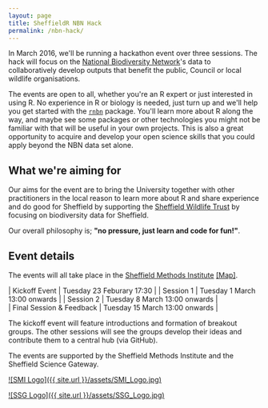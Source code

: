 ```yaml
---
layout: page
title: SheffieldR NBN Hack
permalink: /nbn-hack/
---
```

In March 2016, we'll be running a hackathon event over three sessions. The hack will focus on the [National Biodiversity Network](http://www.nbn.org.uk)'s data to collaboratively develop outputs that benefit the public, Council or local wildlife organisations.

The events are open to all, whether you're an R expert or just interested in using R. No experience in R or biology is needed, just turn up and we'll help you get started with the [`rnbn`](https://cran.r-project.org/web/packages/rnbn/index.html) package. You'll learn more about R along the way, and maybe see some packages or other technologies you might not be familiar with that will be useful in your own projects. This is also a great opportunity to acquire and develop your open science skills that you could apply beyond the NBN data set alone.

## What we're aiming for

Our aims for the event are to bring the University together with other practitioners in the local reason to learn more about R and share experience and do good for Sheffield by supporting the [Sheffield Wildlife Trust](http://www.wildsheffield.com) by focusing on biodiversity data for Sheffield.

Our overall philosophy is; **"no pressure, just learn and code for fun!"**.

## Event details

The events will all take place in the [Sheffield Methods Institute](https://www.sheffield.ac.uk/smi) [\[Map\]](https://www.google.co.uk/maps/place/53°22'52.0%22N+1°28'54.2%22W/@53.381103,-1.48173,18z/data=!4m2!3m1!1s0x0:0x0). 

|   Kickoff Event  | Tuesday 23 Feburary 17:30              |
|   Session 1       | Tuesday 1 March 13:00  onwards     |
|   Session 2       | Tuesday 8 March 13:00  onwards     |  
|   Final Session & Feedback   | Tuesday 15 March 13:00 onwards    | 

The kickoff event will feature introductions and formation of breakout groups. The other sessions will see the groups develop their ideas and contribute them to a central hub (via GitHub).

The events are supported by the Sheffield Methods Institute and the Sheffield Science Gateway.

[![SMI Logo]({{ site.url }}/assets/SMI_Logo.jpg)](https://www.sheffield.ac.uk/smi/smi) 

[![SSG Logo]({{ site.url }}/assets/SSG_Logo.jpg)](http://ssg.sheffield.ac.uk) 